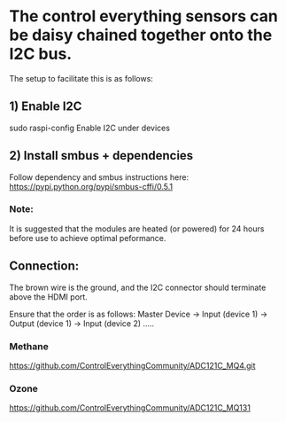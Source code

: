 # The control everything sensors can be daisy chained together onto the I2C bus.

The setup to facilitate this is as follows:

## 1) Enable I2C

sudo raspi-config
Enable I2C under devices

## 2) Install smbus + dependencies

Follow dependency and smbus instructions here:
https://pypi.python.org/pypi/smbus-cffi/0.5.1

### Note:

It is suggested that the modules are heated (or powered) for 24 hours before use to achieve optimal peformance.

## Connection:

The brown wire is the ground, and the I2C connector should terminate above the HDMI port.

Ensure that the order is as follows:
Master Device -> Input (device 1) -> Output (device 1) -> Input (device 2) .....

### Methane

https://github.com/ControlEverythingCommunity/ADC121C_MQ4.git

### Ozone

https://github.com/ControlEverythingCommunity/ADC121C_MQ131
